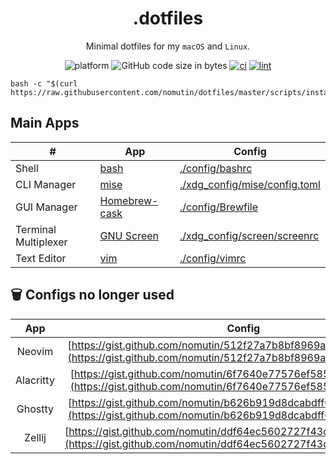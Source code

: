 <div align="center">

# .dotfiles

Minimal dotfiles for my `macOS` and `Linux`.

![platform](https://img.shields.io/badge/platform-macOS%20|%20Linux-blue)
![GitHub code size in bytes](https://img.shields.io/github/languages/code-size/nomutin/dotfiles)
[![ci](https://github.com/nomutin/dotfiles/actions/workflows/ci.yaml/badge.svg)](https://github.com/nomutin/dotfiles/actions/workflows/ci.yaml)
[![lint](https://github.com/nomutin/dotfiles/actions/workflows/lint.yaml/badge.svg)](https://github.com/nomutin/dotfiles/actions/workflows/lint.yaml)

</div>

```shell
bash -c "$(curl https://raw.githubusercontent.com/nomutin/dotfiles/master/scripts/install.sh)"
```

## Main Apps

| #                    | App                                                | Config                                                           |
| -------------------- | -------------------------------------------------- | ---------------------------------------------------------------- |
| Shell                | [bash](https://www.gnu.org/software/bash/)         | [./config/bashrc](./config/bashrc)                               |
| CLI Manager          | [mise](https://mise.jdx.dev/)                      | [./xdg_config/mise/config.toml](./xdg_config/mise/config.toml)   |
| GUI Manager          | [Homebrew-cask](https://brew.sh)                   | [./config/Brewfile](./config/Brewfile)                           |
| Terminal Multiplexer | [GNU Screen](https://www.gnu.org/software/screen/) | [./xdg_config/screen/screenrc](./xdg_config/screen/screenrc)     |
| Text Editor          | [vim](https://www.vim.org)                         | [./config/vimrc](./config/vimrc)                                 |

## 🗑️ Configs no longer used

| App       | Config |
| :-------: | :---: |
| Neovim    | [https://gist.github.com/nomutin/512f27a7b8bf8969a43d9ff0483938da](https://gist.github.com/nomutin/512f27a7b8bf8969a43d9ff0483938da) |
| Alacritty | [https://gist.github.com/nomutin/6f7640e77576ef585c9fb7dc15ff9f13](https://gist.github.com/nomutin/6f7640e77576ef585c9fb7dc15ff9f13) |
| Ghostty   | [https://gist.github.com/nomutin/b626b919d8dcabdff6da39e342a8f16a](https://gist.github.com/nomutin/b626b919d8dcabdff6da39e342a8f16a) |
| Zellij    | [https://gist.github.com/nomutin/ddf64ec5602727f43d81357648adb189](https://gist.github.com/nomutin/ddf64ec5602727f43d81357648adb189) |
